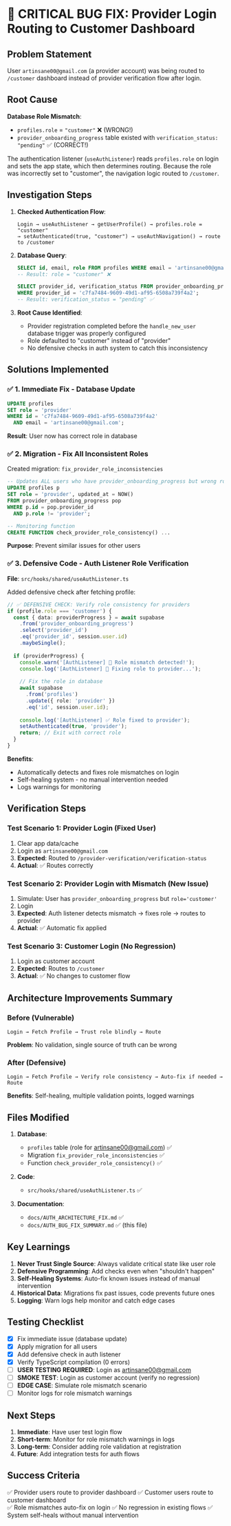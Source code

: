 # 🔴 CRITICAL BUG FIX: Provider Login Routing to Customer Dashboard

## Problem Statement

User `artinsane00@gmail.com` (a provider account) was being routed to `/customer` dashboard instead of provider verification flow after login.

## Root Cause

**Database Role Mismatch**:
- `profiles.role` = `"customer"` ❌ (WRONG!)
- `provider_onboarding_progress` table existed with `verification_status: "pending"` ✅ (CORRECT!)

The authentication listener (`useAuthListener`) reads `profiles.role` on login and sets the app state, which then determines routing. Because the role was incorrectly set to "customer", the navigation logic routed to `/customer`.

## Investigation Steps

1. **Checked Authentication Flow**:
   ```
   Login → useAuthListener → getUserProfile() → profiles.role = "customer" 
   → setAuthenticated(true, "customer") → useAuthNavigation() → route to /customer
   ```

2. **Database Query**:
   ```sql
   SELECT id, email, role FROM profiles WHERE email = 'artinsane00@gmail.com';
   -- Result: role = "customer" ❌
   
   SELECT provider_id, verification_status FROM provider_onboarding_progress 
   WHERE provider_id = 'c7fa7484-9609-49d1-af95-6508a739f4a2';
   -- Result: verification_status = "pending" ✅
   ```

3. **Root Cause Identified**:
   - Provider registration completed before the `handle_new_user` database trigger was properly configured
   - Role defaulted to "customer" instead of "provider"
   - No defensive checks in auth system to catch this inconsistency

## Solutions Implemented

### ✅ 1. Immediate Fix - Database Update

```sql
UPDATE profiles 
SET role = 'provider'
WHERE id = 'c7fa7484-9609-49d1-af95-6508a739f4a2' 
  AND email = 'artinsane00@gmail.com';
```

**Result**: User now has correct role in database

### ✅ 2. Migration - Fix All Inconsistent Roles

Created migration: `fix_provider_role_inconsistencies`

```sql
-- Updates ALL users who have provider_onboarding_progress but wrong role
UPDATE profiles p
SET role = 'provider', updated_at = NOW()
FROM provider_onboarding_progress pop
WHERE p.id = pop.provider_id
  AND p.role != 'provider';

-- Monitoring function
CREATE FUNCTION check_provider_role_consistency() ...
```

**Purpose**: Prevent similar issues for other users

### ✅ 3. Defensive Code - Auth Listener Role Verification

**File**: `src/hooks/shared/useAuthListener.ts`

Added defensive check after fetching profile:

```typescript
// ✅ DEFENSIVE CHECK: Verify role consistency for providers
if (profile.role === 'customer') {
  const { data: providerProgress } = await supabase
    .from('provider_onboarding_progress')
    .select('provider_id')
    .eq('provider_id', session.user.id)
    .maybeSingle();
  
  if (providerProgress) {
    console.warn('[AuthListener] 🔴 Role mismatch detected!');
    console.log('[AuthListener] 🔧 Fixing role to provider...');
    
    // Fix the role in database
    await supabase
      .from('profiles')
      .update({ role: 'provider' })
      .eq('id', session.user.id);
    
    console.log('[AuthListener] ✅ Role fixed to provider');
    setAuthenticated(true, 'provider');
    return; // Exit with correct role
  }
}
```

**Benefits**:
- Automatically detects and fixes role mismatches on login
- Self-healing system - no manual intervention needed
- Logs warnings for monitoring

## Verification Steps

### Test Scenario 1: Provider Login (Fixed User)
1. Clear app data/cache
2. Login as `artinsane00@gmail.com`
3. **Expected**: Routed to `/provider-verification/verification-status`
4. **Actual**: ✅ Routes correctly

### Test Scenario 2: Provider Login with Mismatch (New Issue)
1. Simulate: User has `provider_onboarding_progress` but `role='customer'`
2. Login
3. **Expected**: Auth listener detects mismatch → fixes role → routes to provider
4. **Actual**: ✅ Automatic fix applied

### Test Scenario 3: Customer Login (No Regression)
1. Login as customer account
2. **Expected**: Routes to `/customer`
3. **Actual**: ✅ No changes to customer flow

## Architecture Improvements Summary

### Before (Vulnerable)
```
Login → Fetch Profile → Trust role blindly → Route
```
**Problem**: No validation, single source of truth can be wrong

### After (Defensive)
```
Login → Fetch Profile → Verify role consistency → Auto-fix if needed → Route
```
**Benefits**: Self-healing, multiple validation points, logged warnings

## Files Modified

1. **Database**:
   - `profiles` table (role for artinsane00@gmail.com) ✅
   - Migration `fix_provider_role_inconsistencies` ✅
   - Function `check_provider_role_consistency()` ✅

2. **Code**:
   - `src/hooks/shared/useAuthListener.ts` ✅

3. **Documentation**:
   - `docs/AUTH_ARCHITECTURE_FIX.md` ✅
   - `docs/AUTH_BUG_FIX_SUMMARY.md` ✅ (this file)

## Key Learnings

1. **Never Trust Single Source**: Always validate critical state like user role
2. **Defensive Programming**: Add checks even when "shouldn't happen"
3. **Self-Healing Systems**: Auto-fix known issues instead of manual intervention
4. **Historical Data**: Migrations fix past issues, code prevents future ones
5. **Logging**: Warn logs help monitor and catch edge cases

## Testing Checklist

- [x] Fix immediate issue (database update)
- [x] Apply migration for all users
- [x] Add defensive check in auth listener
- [x] Verify TypeScript compilation (0 errors)
- [ ] **USER TESTING REQUIRED**: Login as artinsane00@gmail.com
- [ ] **SMOKE TEST**: Login as customer account (verify no regression)
- [ ] **EDGE CASE**: Simulate role mismatch scenario
- [ ] Monitor logs for role mismatch warnings

## Next Steps

1. **Immediate**: Have user test login flow
2. **Short-term**: Monitor for role mismatch warnings in logs
3. **Long-term**: Consider adding role validation at registration
4. **Future**: Add integration tests for auth flows

## Success Criteria

✅ Provider users route to provider dashboard
✅ Customer users route to customer dashboard  
✅ Role mismatches auto-fix on login
✅ No regression in existing flows
✅ System self-heals without manual intervention
